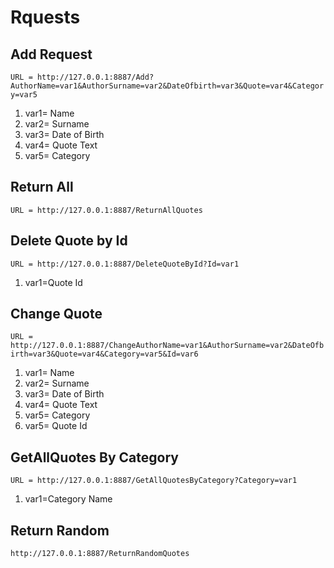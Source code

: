 # Rquests
## Add  Request 
 `URL = http://127.0.0.1:8887/Add?AuthorName=var1&AuthorSurname=var2&DateOfbirth=var3&Quote=var4&Category=var5`
 1.   var1= Name
 2.   var2= Surname
 3.   var3= Date of Birth
 4.   var4= Quote Text
 5.   var5= Category
## Return All 
 `URL = http://127.0.0.1:8887/ReturnAllQuotes`
## Delete Quote by Id 
 `URL = http://127.0.0.1:8887/DeleteQuoteById?Id=var1 `
 1.  var1=Quote Id
## Change Quote
 `URL = http://127.0.0.1:8887/ChangeAuthorName=var1&AuthorSurname=var2&DateOfbirth=var3&Quote=var4&Category=var5&Id=var6 `
 1.   var1= Name
 2.   var2= Surname
 3.   var3= Date of Birth
 4.   var4= Quote Text
 5.   var5= Category
 6.   var5= Quote Id
 ## GetAllQuotes By Category 
 `URL = http://127.0.0.1:8887/GetAllQuotesByCategory?Category=var1`
 1.  var1=Category Name
 ## Return Random 
  `http://127.0.0.1:8887/ReturnRandomQuotes`
 
